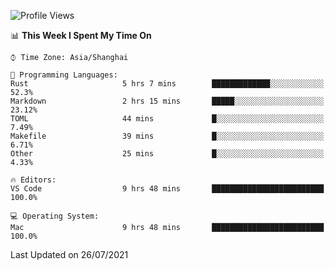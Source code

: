 <!--START_SECTION:waka-->
![Profile Views](http://img.shields.io/badge/Profile%20Views-0-blue)

📊 **This Week I Spent My Time On** 

```text
⌚︎ Time Zone: Asia/Shanghai

💬 Programming Languages: 
Rust                     5 hrs 7 mins        █████████████░░░░░░░░░░░░   52.3% 
Markdown                 2 hrs 15 mins       █████░░░░░░░░░░░░░░░░░░░░   23.12% 
TOML                     44 mins             █░░░░░░░░░░░░░░░░░░░░░░░░   7.49% 
Makefile                 39 mins             █░░░░░░░░░░░░░░░░░░░░░░░░   6.71% 
Other                    25 mins             █░░░░░░░░░░░░░░░░░░░░░░░░   4.33%

🔥 Editors: 
VS Code                  9 hrs 48 mins       █████████████████████████   100.0%

💻 Operating System: 
Mac                      9 hrs 48 mins       █████████████████████████   100.0%

```


 Last Updated on 26/07/2021
<!--END_SECTION:waka-->
